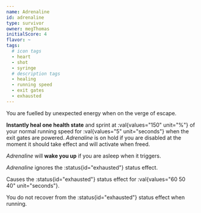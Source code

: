 ```yaml
---
name: Adrenaline
id: adrenaline
type: survivor
owner: megThomas
initialScore: 4
flavor: ~
tags:
  # icon tags
  - heart
  - shot
  - syringe
  # description tags
  - healing
  - running speed
  - exit gates
  - exhausted
---
```


You are fuelled by unexpected energy when on the verge of escape.

**Instantly heal one health state** and sprint at :val{values="150" unit="%"} of your normal running speed for :val{values="5" unit="seconds"} when the exit gates are powered. _Adrenaline_ is on hold if you are disabled at the moment it should take effect and will activate when freed.

_Adrenaline_ will **wake you up** if you are asleep when it triggers.

_Adrenaline_ ignores the :status{id="exhausted"} status effect.

Causes the :status{id="exhausted"} status effect for :val{values="60 50 40" unit="seconds"}.

You do not recover from the :status{id="exhausted"} status effect when running.
